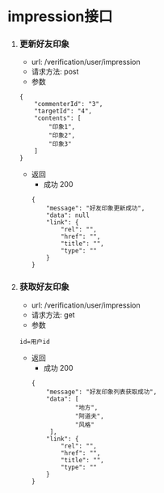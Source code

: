 # impression接口
1. ### 更新好友印象
    * url: /verification/user/impression
    * 请求方法: post
    * 参数
    ```
    {
        "commenterId": "3",
        "targetId": "4",
        "contents": [
            "印象1",
            "印象2",
            "印象3"
        ]
    }
    ```
    * 返回
        * 成功 200
        ```
        {
            "message": "好友印象更新成功",
            "data": null
            "link": {
                "rel": "", 
                "href": "",            
                "title": "",                       
                "type": ""                  
            }
        }
        ```
2. ### 获取好友印象
    * url: /verification/user/impression
    * 请求方法: get
    * 参数
    ```
    id=用户id
    ```
    * 返回
        * 成功 200
        ```
        {
            "message": "好友印象列表获取成功",
            "data": [
                    "地方",
                    "阿道夫",
                    "风格"
             ],
            "link": {
                "rel": "", 
                "href": "",            
                "title": "",                       
                "type": ""                  
            }
        }
        ```